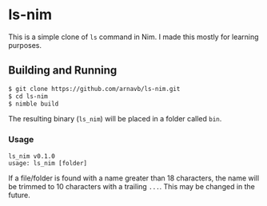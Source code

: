 # ls-nim

This is a simple clone of `ls` command in Nim. I made this mostly
for learning purposes.

## Building and Running

```bash
$ git clone https://github.com/arnavb/ls-nim.git
$ cd ls-nim
$ nimble build
```

The resulting binary (`ls_nim`) will be placed in a folder called `bin`.

### Usage

```
ls_nim v0.1.0
usage: ls_nim [folder]
```

If a file/folder is found with a name greater than 18 characters, the name
will be trimmed to 10 characters with a trailing `...`. This may be changed
in the future.
